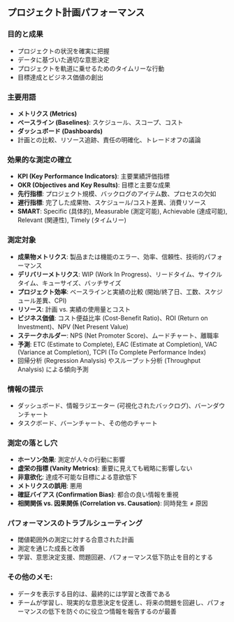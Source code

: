 ## プロジェクト計画パフォーマンス

### 目的と成果

- プロジェクトの状況を確実に把握
- データに基づいた適切な意思決定
- プロジェクトを軌道に乗せるためのタイムリーな行動
- 目標達成とビジネス価値の創出

### 主要用語

- **メトリクス (Metrics)**
- **ベースライン (Baselines)**: スケジュール、スコープ、コスト
- **ダッシュボード (Dashboards)**
- 計画との比較、リソース追跡、責任の明確化、トレードオフの議論

### 効果的な測定の確立

- **KPI (Key Performance Indicators)**: 主要業績評価指標
- **OKR (Objectives and Key Results)**: 目標と主要な成果
- **先行指標**: プロジェクト規模、バックログのアイテム数、プロセスの欠如
- **遅行指標**: 完了した成果物、スケジュール/コスト差異、消費リソース
- **SMART**: Specific (具体的), Measurable (測定可能), Achievable (達成可能), Relevant (関連性), Timely (タイムリー)

### 測定対象

- **成果物メトリクス**: 製品または機能のエラー、効率、信頼性、技術的パフォーマンス
- **デリバリーメトリクス**: WIP (Work In Progress)、リードタイム、サイクルタイム、キューサイズ、バッチサイズ
- **プロジェクト効率**: ベースラインと実績の比較 (開始/終了日、工数、スケジュール差異、CPI)
- **リソース**: 計画 vs. 実績の使用量とコスト
- **ビジネス価値**: コスト便益比率 (Cost-Benefit Ratio)、ROI (Return on Investment)、NPV (Net Present Value)
- **ステークホルダー**: NPS (Net Promoter Score)、ムードチャート、離職率
- **予測**: ETC (Estimate to Complete), EAC (Estimate at Completion), VAC (Variance at Completion), TCPI (To Complete Performance Index)
- 回帰分析 (Regression Analysis) やスループット分析 (Throughput Analysis) による傾向予測

### 情報の提示

- ダッシュボード、情報ラジエーター (可視化されたバックログ)、バーンダウンチャート
- タスクボード、バーンチャート、その他のチャート

### 測定の落とし穴

- **ホーソン効果**: 測定が人々の行動に影響
- **虚栄の指標 (Vanity Metrics)**: 重要に見えても戦略に影響しない
- **非意欲化**: 達成不可能な目標による意欲低下
- **メトリクスの誤用**: 悪用
- **確証バイアス (Confirmation Bias)**: 都合の良い情報を重視
- **相関関係 vs. 因果関係 (Correlation vs. Causation)**: 同時発生 ≠ 原因

### パフォーマンスのトラブルシューティング

- 閾値範囲外の測定に対する合意された計画
- 測定を通じた成長と改善
- 学習、意思決定支援、問題回避、パフォーマンス低下防止を目的とする

### その他のメモ:

- データを表示する目的は、最終的には学習と改善である
- チームが学習し、現実的な意思決定を促進し、将来の問題を回避し、パフォーマンスの低下を防ぐのに役立つ情報を報告するのが最善
